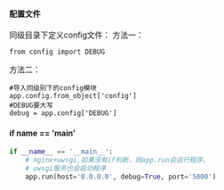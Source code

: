 #### 配置文件
同级目录下定义config文件：
方法一：
```
from config import DEBUG
```

方法二：
```
#导入同级别下的config模块
app.config.from_object['config']
#DEBUG要大写
debug = app.config['DEBUG']

```

#### if __name__ == '__main__'
```Python
if __name__ == '__main__':
    # nginx+uwsgi,如果没有if判断，则app.run会运行程序，
    # uwsgi服务也会启动程序
    app.run(host='0.0.0.0', debug=True, port='5000')
```
